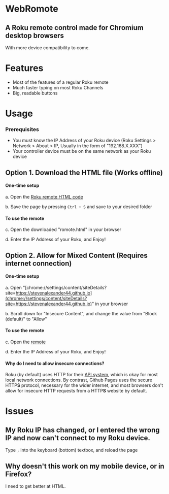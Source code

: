 # WebRomote
## A Roku remote control made for Chromium desktop browsers
With more device compatibility to come.

# Features
* Most of the features of a regular Roku remote
* Much faster typing on most Roku Channels
* Big, readable buttons

# Usage

### Prerequisites
* You must know the IP Address of your Roku device (Roku Settings > Network > About > IP, Usually in the form of "192.168.X.XXX")
* Your controller device must be on the same network as your Roku device

## Option 1. Download the HTML file (Works offline)
#### One-time setup
a. Open the [Roku remote HTML code](https://raw.githubusercontent.com/StevenAlexander44/WebRomote/main/romote.html)

b. Save the page by pressing `Ctrl + S` and save to your desired folder

#### To use the remote
c. Open the downloaded "romote.html" in your browser

d. Enter the IP Address of your Roku, and Enjoy!

## Option 2. Allow for Mixed Content (Requires internet connection)
#### One-time setup
a. Open "[chrome://settings/content/siteDetails?site=https://stevenalexander44.github.io](chrome://settings/content/siteDetails?site=https://stevenalexander44.github.io)" in your browser

b. Scroll down for "Insecure Content", and change the value from "Block (default)" to "Allow"

#### To use the remote
c. Open the [remote](https://stevenalexander44.github.io/WebRomote/romote.html)

d. Enter the IP Address of your Roku, and Enjoy!

#### Why do I need to allow insecure connections?
Roku (by default) uses HTTP for their [API system](https://developer.roku.com/docs/developer-program/debugging/external-control-api.md), which is okay for most local network connections. By contrast, Github Pages uses the secure HTTP**S** protocol, necessary for the wider internet, and most browsers don't allow for insecure HTTP requests from a HTTP**S** website by default.

# Issues

## My Roku IP has changed, or I entered the wrong IP and now can't connect to my Roku device.
Type `;` into the keyboard (bottom) textbox, and reload the page

## Why doesn't this work on my mobile device, or in Firefox?
I need to get better at HTML.
